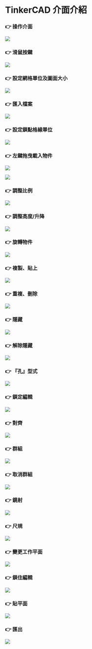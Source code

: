 # TinkerCAD 介面介紹

### 👉 操作介面

![](.gitbook/assets/image%20%287%29.png)

### 👉 滑鼠按鍵

![](.gitbook/assets/image%20%282%29.png)

### 👉 **設定網格單位及圖面大小**

![](.gitbook/assets/image.png)

### 👉 **匯入檔案**

![](.gitbook/assets/image%20%286%29.png)

### 👉 **設定鎖點格線單位**

![](.gitbook/assets/image%20%2828%29.png)

### 👉 **左鍵拖曳載入物件**

![](.gitbook/assets/image%20%2811%29.png)

![](.gitbook/assets/image%20%2818%29.png)

### 👉 **調整比例**

![](.gitbook/assets/image%20%288%29.png)

### 👉 **調整高度/升降**

![](.gitbook/assets/image%20%2824%29.png)

### 👉 **旋轉物件**

![](.gitbook/assets/image%20%2821%29.png)

### 👉 **複製、貼上**

![](.gitbook/assets/image%20%2815%29.png)

### 👉 **重複、刪除**

![](.gitbook/assets/image%20%2819%29.png)

### 👉 **隱藏**

![](.gitbook/assets/image%20%2827%29.png)

### 👉 **解除隱藏**

![](.gitbook/assets/image%20%2810%29.png)

### 👉 **『孔』型式**

![](.gitbook/assets/image%20%2820%29.png)

### 👉 **鎖定編輯**

![](.gitbook/assets/image%20%2826%29.png)

### 👉 **對齊**

![](.gitbook/assets/image%20%289%29.png)

### 👉 **群組**

![](.gitbook/assets/image%20%2813%29.png)

### 👉 **取消群組**

![](.gitbook/assets/image%20%2823%29.png)

### 👉 **鏡射**

![](.gitbook/assets/image%20%2817%29.png)

### 👉 **尺規**

![](.gitbook/assets/image%20%2822%29.png)

### 👉 **變更工作平面**

![](.gitbook/assets/image%20%281%29.png)

### 👉 **鎖住編輯**

![](.gitbook/assets/image%20%284%29.png)

### 👉 **貼平面**

![](.gitbook/assets/image%20%2816%29.png)

### 👉 **匯出**

![](.gitbook/assets/image%20%2812%29.png)







